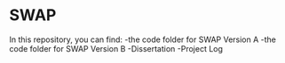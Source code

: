 # SWAP

In this repository, you can find:
-the code folder for SWAP Version A
-the code folder for SWAP Version B
-Dissertation
-Project Log


